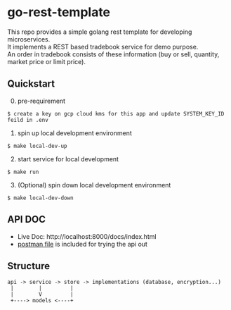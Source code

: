 # go-rest-template
This repo provides a simple golang rest template for developing microservices.
<br>
It implements a REST based tradebook service for demo purpose.
<br>
An order in tradebook consists of these information (buy or sell, quantity, market price or limit price). 

## Quickstart

0. pre-requirement
```
$ create a key on gcp cloud kms for this app and update SYSTEM_KEY_ID feild in .env
```

1. spin up local development environment
```
$ make local-dev-up
```

2. start service for local development
```
$ make run
```

3. (Optional) spin down local development environment
```
$ make local-dev-down
```

## API DOC
* Live Doc: http://localhost:8000/docs/index.html
* [postman file](./tradebook.postman_collection.json) is included for trying the api out

## Structure
```
api -> service -> store -> implementations (database, encryption...)
 |        |         |         
 |        V         |
 +----> models <----+
```
